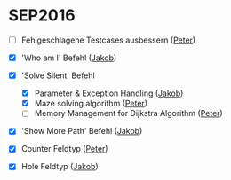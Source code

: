 # SEP2016

- [ ] Fehlgeschlagene Testcases ausbessern ([Peter](https://github.com/petbuer))
- [x] 'Who am I' Befehl ([Jakob](https://github.com/jguertl))
- [x] 'Solve Silent' Befehl
  - [x] Parameter & Exception Handling ([Jakob](https://github.com/jguertl))
  - [x] Maze solving algorithm ([Peter](https://github.com/petbuer))
  - [ ] Memory Management for Dijkstra Algorithm ([Peter](https://github.com/petbuer))
- [x] 'Show More Path' Befehl ([Jakob](https://github.com/jguertl))
- [x] Counter Feldtyp ([Peter](https://github.com/petbuer))
- [x] Hole Feldtyp ([Jakob](https://github.com/jguertl))


